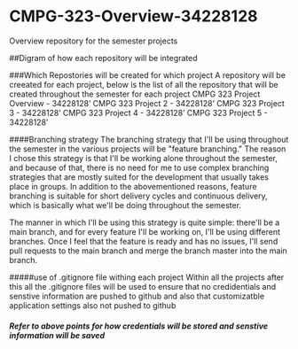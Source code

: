 # CMPG-323-Overview-34228128
Overview repository for the  semester projects

##Digram of how each repository will be integrated 

###Which Repostories will be created for which project
A repository will be creeated for each project, below is the list of all the repository that will be created throughout the semester for each project 
  CMPG 323 Project Overview - 34228128’
  CMPG 323 Project 2 - 34228128’
  CMPG 323 Project 3 - 34228128’
  CMPG 323 Project 4 - 34228128’
  CMPG 323 Project 5 - 34228128’
  
####Branching strategy 
The branching strategy that I'll be using throughout the semester in the various projects will be "feature branching." The reason I chose this strategy is that I'll be working alone throughout the semester, and because of that, there is no need for me to use complex branching strategies that are mostly suited for the development that usually takes place in groups. In addition to the abovementioned reasons, feature branching is suitable for short delivery cycles and continuous delivery, which is basically what we'll be doing throughout the semester.

The manner in which I'll be using this strategy is quite simple: there'll be a main branch, and for every feature I'll be working on, I'll be using different branches. Once I feel that the feature is ready and has no issues, I'll send pull requests to the main branch and merge the branch master into the main branch.

#####use of .gitignore file withing each project 
Within all the projects after this all the .gitignore files will be used to ensure that no credidentials and senstive information are pushed to github and also that customizatble application settings also not pushed to github

##### Refer to above points for how credentials will be stored and senstive information will be saved 

  
 
    
